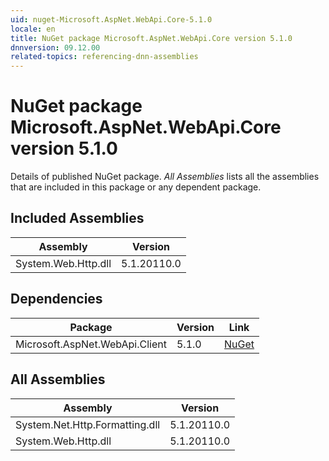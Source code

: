 ```yaml
---
uid: nuget-Microsoft.AspNet.WebApi.Core-5.1.0
locale: en
title: NuGet package Microsoft.AspNet.WebApi.Core version 5.1.0
dnnversion: 09.12.00
related-topics: referencing-dnn-assemblies
---
```


# NuGet package Microsoft.AspNet.WebApi.Core version 5.1.0
Details of published NuGet package.
*All Assemblies* lists all the assemblies that are included in this package or any dependent package.

## Included Assemblies

|Assembly|Version|
|---|---|
|System.Web.Http.dll|5.1.20110.0|

## Dependencies

|Package|Version|Link|
|---|---|---|
|Microsoft.AspNet.WebApi.Client|5.1.0|[NuGet](https://www.nuget.org/packages/Microsoft.AspNet.WebApi.Client/5.1.0)|

## All Assemblies

|Assembly|Version|
|---|---|
|System.Net.Http.Formatting.dll|5.1.20110.0|
|System.Web.Http.dll|5.1.20110.0|

